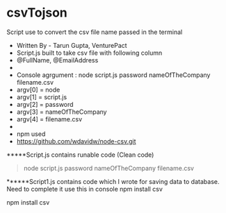 csvTojson
=========

Script use to convert the csv file name passed in the terminal 

* Written By - Tarun Gupta, VenturePact
* Script.js built to take csv file with following column
* @FullName, @EmailAddress
*
* Console agrgument : node script.js password nameOfTheCompany filename.csv
* argv[0] = node
* argv[1] = script.js
* argv[2] = password
* argv[3] = nameOfTheCompany 
* argv[4] = filename.csv
*
* npm used
* https://github.com/wdavidw/node-csv.git


*****Script.js contains runable code (Clean code)
> node script.js password nameOfTheCompany filename.csv

******Script1.js contains code which I wrote for saving data to database. Need to complete it 
use this in console 
npm install csv


npm install csv
